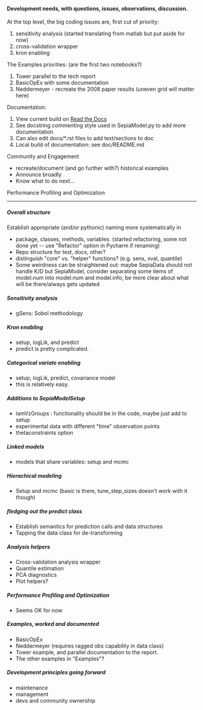 #### Development needs, with questions, issues, observations, discussion. 
At the top level, the big coding issues are, first cut of priority:
1. sensitivity analysis (started translating from matlab but put aside for now)
2. cross-validation wrapper
3. kron enabling

The Examples priorities: (are the first two notebooks?)
1. Tower parallel to the tech report 
2. BasicOpEx with some documentation
3. Neddermeyer - recreate the 2008 paper results (uneven grid will matter here)

Documentation:
1. View current build on [Read the Docs](https://sepia-lanl.readthedocs.io/en/latest/)
2. See docstring commenting style used in SepiaModel.py to add more documentation
3. Can also edit docs/*.rst files to add text/sections to doc
4. Local build of documentation: see doc/README.md

Community and Engagement
- recreate/document (and go further with?) historical examples
- Announce broadly
- Know what to do next...

Performance Profiling and Optimization

---

##### Overall structure
Establish appropriate (and/or pythonic) naming more systematically in 
- package, classes, methods, variables. (started refactoring, some not done yet -- use "Refactor" option in Pycharm if renaming)
- Repo structure for test, docs, other? 
- distinguish "core" vs. "helper" functions? (e.g. sens, xval, quantile)
- Some weirdness can be straightened out: maybe SepiaData should not handle K/D but SepiaModel, consider separating
some items of model.num into model.num and model.info, be more clear about what will be there/always gets updated

##### Sensitivity analysis
- gSens: Sobol methodology

##### Kron enabling 
- setup, logLik, and predict
- predict is pretty complicated.

##### Categorical variate enabling
- setup, logLik, predict, covariance model
- this is relatively easy.

##### Additions to SepiaModelSetup
- lamVzGroups : functionality should be in the code, maybe just add to setup
- experimental data with different "time" observation points
- thetaconstraints option

##### Linked models
- models that share variables: setup and mcmc

##### Hierachical modeling
- Setup and mcmc (basic is there, tune_step_sizes doesn't work with it though)

##### fledging out the predict class
- Establish semantics for prediction calls and data structures
- Tapping the data class for de-transforming 

##### Analysis helpers
- Cross-validation analysis wrapper
- Quantile estimation
- PCA diagnostics
- Plot helpers? 

##### Performance Profiling and Optimization
- Seems OK for now

##### Examples, worked and documented 
- BasicOpEx
- Neddermeyer (requires ragged obs capability in data class)
- Tower example, and parallel documentation to the report.
- The other examples in "Examples"?

##### Development principles going forward
- maintenance
- management
- devs and community ownership


